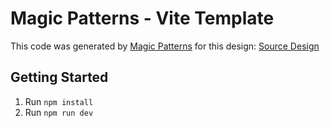 # Magic Patterns - Vite Template

This code was generated by [Magic Patterns](https://magicpatterns.com) for this design: [Source Design](https://www.magicpatterns.com/c/ggig7qtfsvqmbggwfagdjf)

## Getting Started

1. Run `npm install`
2. Run `npm run dev`
